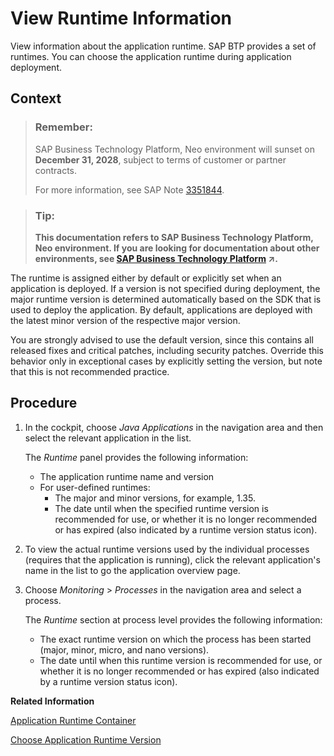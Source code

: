 <!-- loio343663e8f3e34573ac292106861a8590 -->

# View Runtime Information

View information about the application runtime. SAP BTP provides a set of runtimes. You can choose the application runtime during application deployment.



## Context

> ### Remember:  
> SAP Business Technology Platform, Neo environment will sunset on **December 31, 2028**, subject to terms of customer or partner contracts.
> 
> For more information, see SAP Note [3351844](https://me.sap.com/notes/3351844).

> ### Tip:  
> **This documentation refers to SAP Business Technology Platform, Neo environment. If you are looking for documentation about other environments, see [SAP Business Technology Platform](https://help.sap.com/viewer/65de2977205c403bbc107264b8eccf4b/Cloud/en-US/6a2c1ab5a31b4ed9a2ce17a5329e1dd8.html "SAP Business Technology Platform (SAP BTP) is an integrated offering comprised of the following technology portfolios: application development; process automation; integration; data, analytics, and enterprise planning; artificial intelligence. The platform offers users the ability to turn data into business value, compose end-to-end business processes, connect entire IT landscapes, and personalize, build and extend SAP applications. This reduces the overall total cost of ownership maintaining SAP landscapes and third-party software across end-to-end business processes.") :arrow_upper_right:.**

The runtime is assigned either by default or explicitly set when an application is deployed. If a version is not specified during deployment, the major runtime version is determined automatically based on the SDK that is used to deploy the application. By default, applications are deployed with the latest minor version of the respective major version.

You are strongly advised to use the default version, since this contains all released fixes and critical patches, including security patches. Override this behavior only in exceptional cases by explicitly setting the version, but note that this is not recommended practice.



## Procedure

1.  In the cockpit, choose *Java Applications* in the navigation area and then select the relevant application in the list.

    The *Runtime* panel provides the following information:

    -   The application runtime name and version
    -   For user-defined runtimes:
        -   The major and minor versions, for example, 1.35.
        -   The date until when the specified runtime version is recommended for use, or whether it is no longer recommended or has expired \(also indicated by a runtime version status icon\).


2.  To view the actual runtime versions used by the individual processes \(requires that the application is running\), click the relevant application's name in the list to go the application overview page.

3.  Choose *Monitoring* \> *Processes* in the navigation area and select a process.

    The *Runtime* section at process level provides the following information:

    -   The exact runtime version on which the process has been started \(major, minor, micro, and nano versions\).
    -   The date until when this runtime version is recommended for use, or whether it is no longer recommended or has expired \(also indicated by a runtime version status icon\).


**Related Information**  


[Application Runtime Container](../30-development-neo/application-runtime-container-7613bd2.md)

[Choose Application Runtime Version](choose-application-runtime-version-13afe5c.md "Applications deployed on SAP BTP are always started on the latest version of the application runtime container. This version contains all released fixes, critical patches and enhancements and is respectively the recommended option for applications. In some special cases, you can choose the version of the runtime container your application uses by specifying it with the parameter --runtime-version when deploying your application. To change this version, you need to redeploy the application without specifying this parameter.")

